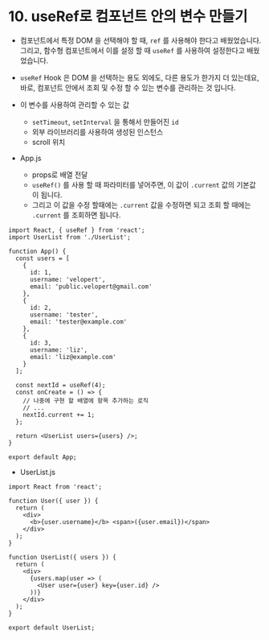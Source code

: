 # 10. useRef로 컴포넌트 안의 변수 만들기

- 컴포넌트에서 특정 DOM 을 선택해야 할 때, `ref` 를 사용해야 한다고 배웠었습니다. 그리고, 함수형 컴포넌트에서 이를 설정 할 때 `useRef` 를 사용하여 설정한다고 배웠었습니다.

- `useRef` Hook 은 DOM 을 선택하는 용도 외에도, 다른 용도가 한가지 더 있는데요, 바로, 컴포넌트 안에서 조회 및 수정 할 수 있는 변수를 관리하는 것 입니다.

- 이 변수를 사용하여 관리할 수 있는 값
  - `setTimeout`, `setInterval` 을 통해서 만들어진 `id`
  - 외부 라이브러리를 사용하여 생성된 인스턴스
  - scroll 위치



- App.js
  - props로 배열 전달
  - `useRef()` 를 사용 할 때 파라미터를 넣어주면, 이 값이 `.current` 값의 기본값이 됩니다.
  - 그리고 이 값을 수정 할때에는 `.current` 값을 수정하면 되고 조회 할 때에는 `.current` 를 조회하면 됩니다.

```react
import React, { useRef } from 'react';
import UserList from './UserList';

function App() {
  const users = [
    {
      id: 1,
      username: 'velopert',
      email: 'public.velopert@gmail.com'
    },
    {
      id: 2,
      username: 'tester',
      email: 'tester@example.com'
    },
    {
      id: 3,
      username: 'liz',
      email: 'liz@example.com'
    }
  ];
    
  const nextId = useRef(4);  
  const onCreate = () => {
    // 나중에 구현 할 배열에 항목 추가하는 로직
    // ...
    nextId.current += 1;
  };  
    
  return <UserList users={users} />;
}

export default App;
```



- UserList.js

```react
import React from 'react';

function User({ user }) {
  return (
    <div>
      <b>{user.username}</b> <span>({user.email})</span>
    </div>
  );
}

function UserList({ users }) {
  return (
    <div>
      {users.map(user => (
        <User user={user} key={user.id} />
      ))}
    </div>
  );
}

export default UserList;
```

